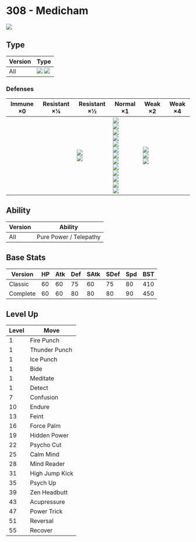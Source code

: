 # 308 - Medicham
![][308]

## Type

Version | Type
---     | ---
All     | ![][fighting]  ![][psychic]

### Defenses

Immune ×0 | Resistant ×¼ | Resistant ×½                   | Normal ×1                                                                                                                                                                                 | Weak ×2                                     | Weak ×4
---       | ---          | ---                            | ---                                                                                                                                                                                       | ---                                         | ---
&nbsp;    | &nbsp;       | ![][fighting]<br>![][rock]<br> | ![][normal]<br>![][poison]<br>![][ground]<br>![][bug]<br>![][steel]<br>![][fire]<br>![][water]<br>![][grass]<br>![][electric]<br>![][psychic]<br>![][ice]<br>![][dragon]<br>![][dark]<br> | ![][flying]<br>![][ghost]<br>![][fairy]<br> | &nbsp;

## Ability

Version | Ability
---     | ---
All     | Pure Power / Telepathy

## Base Stats

Version  | HP  | Atk | Def | SAtk | SDef | Spd | BST
---      | --- | --- | --- | ---  | ---  | --- | ---
Classic  | 60  | 60  | 75  | 60   | 75   | 80  | 410
Complete | 60  | 60  | 80  | 80   | 80   | 90  | 450

## Level Up

Level | Move
---   | ---
1     | Fire Punch
1     | Thunder Punch
1     | Ice Punch
1     | Bide
1     | Meditate
1     | Detect
7     | Confusion
10    | Endure
13    | Feint
16    | Force Palm
19    | Hidden Power
22    | Psycho Cut
25    | Calm Mind
28    | Mind Reader
31    | High Jump Kick
35    | Psych Up
39    | Zen Headbutt
43    | Acupressure
47    | Power Trick
51    | Reversal
55    | Recover

[308]: ../img/pokemon/308.png
[normal]: ../img/types/normal.png
[fire]: ../img/types/fire.png
[fighting]: ../img/types/fighting.png
[water]: ../img/types/water.png
[flying]: ../img/types/flying.png
[grass]: ../img/types/grass.png
[poison]: ../img/types/poison.png
[electric]: ../img/types/electric.png
[ground]: ../img/types/ground.png
[psychic]: ../img/types/psychic.png
[rock]: ../img/types/rock.png
[ice]: ../img/types/ice.png
[bug]: ../img/types/bug.png
[dragon]: ../img/types/dragon.png
[ghost]: ../img/types/ghost.png
[dark]: ../img/types/dark.png
[steel]: ../img/types/steel.png
[fairy]: ../img/types/fairy.png
